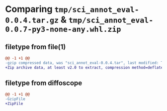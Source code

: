 # Comparing `tmp/sci_annot_eval-0.0.4.tar.gz` & `tmp/sci_annot_eval-0.0.7-py3-none-any.whl.zip`

## filetype from file(1)

```diff
@@ -1 +1 @@
-gzip compressed data, was "sci_annot_eval-0.0.4.tar", last modified: Thu Nov 18 17:22:25 2021, max compression
+Zip archive data, at least v2.0 to extract, compression method=deflate
```

## filetype from diffoscope

```diff
@@ -1 +1 @@
-GzipFile
+ZipFile
```

